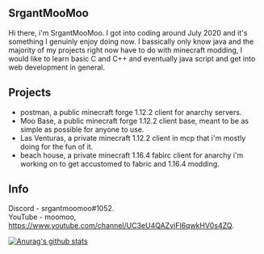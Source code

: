 ## SrgantMooMoo
Hi there, i'm  SrgantMooMoo. I got into coding around July 2020 and it's something I genuinly enjoy doing now.  I bassically only know java and the majority of my projects right now have to do with minecraft modding, I would like to learn basic C and C++ and eventually java script and get into web development in general.

## Projects 
- postman, a public minecraft forge 1.12.2 client for anarchy servers.
- Moo Base, a public minecraft forge 1.12.2 client base, meant to be as simple as possible for anyone to use.
- Las Venturas, a private minecraft 1.12.2 client in mcp that i'm mostly doing for the fun of it.
- beach house, a private minecraft 1.16.4 fabirc client for anarchy i'm working on to get accustomed to fabric and 1.16.4 modding.

## Info 
Discord - srgantmoomoo#1052. <br />
YouTube - moomoo, https://www.youtube.com/channel/UC3eU4QAZvjFI6qwkHV0s4ZQ.

[![Anurag's github stats](https://github-readme-stats.vercel.app/api?username=moomooooo&show_icons=true&theme=radical&hide=issues)](https://github.com/anuraghazra/github-readme-stats)
